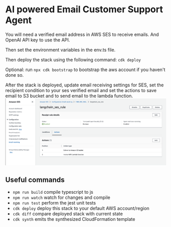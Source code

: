 # AI powered Email Customer Support Agent

You will need a verified email address in AWS SES to receive emails. And OpenAI API key to use the API.

Then set the environment variables in the env.ts file.

Then deploy the stack using the following command:
`cdk deploy` 

Optional: run `npx cdk bootstrap` to bootstrap the aws account if you haven't done so.

After the stack is deployed, update email receiving settings for SES, set the recipient condition to your ses verified email and set the actions to save email to S3 bucket and to send email to the lambda function.
![pic](markdown_assets/aws_ses.png)

## Useful commands

* `npm run build`   compile typescript to js
* `npm run watch`   watch for changes and compile
* `npm run test`    perform the jest unit tests
* `cdk deploy`      deploy this stack to your default AWS account/region
* `cdk diff`        compare deployed stack with current state
* `cdk synth`       emits the synthesized CloudFormation template
